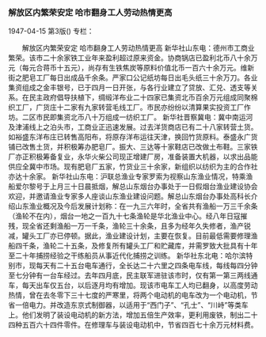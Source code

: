 ### 解放区内繁荣安定  哈市翻身工人劳动热情更高

1947-04-15
第3版()
专栏：

　　解放区内繁荣安定
    哈市翻身工人劳动热情更高
    新华社山东电：德州市工商业繁荣。该市二十余家铁工业年来盈利超过原来资金。协商锅店已盈利北币八十余万元（每元合蒋币十五元），尚存有生铁焦炭等原料价值北币一百六十余万元。维新街之肥皂工厂每日出成品千余条。严家口公记纸坊每日出毛头纸三十余万刀。各业集资组成之金丰银号，已于四月一日开张，与各行业建立了贷放、汇兑、透支等关系。在民主政府倡导扶植下，绸缎洋布业二十四家已集资北币百余万元组成同聚棉织工厂，广货庄十二家有九家转营毛线工厂。市民亦纷纷以清算果实投资工厂作坊。二区市民即集资北币八十万组成一纺织工厂。
    新华社晋察冀电：冀中南运河及津浦线上之泊头市，工商业正迅速发展。过去洋货商店已有二十八家转营土货。如裕盛东洋布庄已转售高阳布，将原存洋布运往天津，换回竹货原料。泰盛永广货铺已改售土货，并积极筹办肥皂厂。振大、三达等十家鞋店已改做土布鞋。三家铁厂亦正积极筹备复业，永华火柴公司现正增建厂房，准备装置大机器，以求出品能供应全冀中市场。现有肥皂厂五家，竹货业三十余家，新组织以纺织为主的合作社亦达十余家。
    新华社山东电：沪联总渔业专家罗索为视察山东渔业情况，特乘渔船爱尔黎号于上月三十日晨抵烟，解总山东烟台办事处于一日假烟台渔业建设协会欢迎，并邀请渔业专家多人座谈山东渔业建设问题。解总山东烟台办事处高科长介绍山东渔业概况及今后发展计划称：在一九三六年时，全省共有渔船一万三千余条（渔轮不在内），烟台一地之一百九十七条渔轮是华北渔业中心。经八年日寇摧残，现全省还剩渔船一万一千条，渔轮三十余条，且多为经年久失修者，渔产锐减，罐头工厂亦已停顿。据此，渔业建设计划，主要在恢复。目前最低需要修理渔船四千条，渔轮二十五条，及修复所有罐头工厂和贮藏库，并需罗致大批具有十年至二十年捕捞经验之干练船员从事近代化捕捞之训练。
    新华社东北电：哈尔滨特别市，现每天有二十五台电车通行，全长达二十六里之四条电车线，每线每四分钟至七分钟有一台车经过。去年四月底，民主联军进驻该市时，仅有第一第三两线通车，每天出车仅五台，以后逐月均有增加。现该市电车工人均已翻身，以高度劳动热情，曾在去冬零下三十七度的严寒里，将两个电动机的电车改为一个电动机，节省一倍电力。并改造东京式制御器，以适用于“西门子”、“孔士”、“川峙”等类车上。他们发明了装设电动机的新方法，增加五倍生产效率，更利用废铁，制出二十四种五百六十四件零件。在修理车与装设电动机中，节省四百七十余万元材料费。
